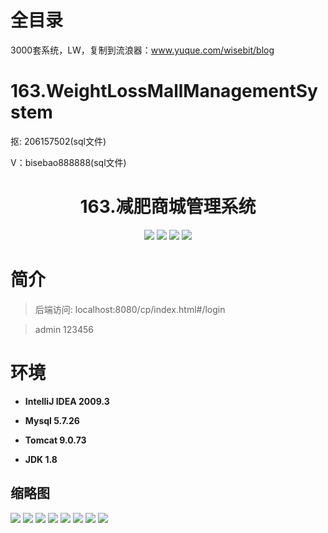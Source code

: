 # 全目录

3000套系统，LW，复制到流浪器：www.yuque.com/wisebit/blog
# 163.WeightLossMallManagementSystem

<p>抠: 206157502(sql文件)</p>
<p>V：bisebao888888(sql文件)</p>

<p><h1 align="center">163.减肥商城管理系统</h1></p>


<p align="center">
	<img src="https://img.shields.io/badge/jdk-1.8-orange.svg"/>
    <img src="https://img.shields.io/badge/spring-5.x-lightgrey.svg"/>
    <img src="https://img.shields.io/badge/springmvc-3.x-blue.svg"/>
    <img src="https://img.shields.io/badge/mybatis-5.x-yellow.svg"/>
</p>

# 简介
>
> 

>后端访问: localhost:8080/cp/index.html#/login

> admin  123456


# 环境

- <b>IntelliJ IDEA 2009.3</b>

- <b>Mysql 5.7.26</b>

- <b>Tomcat 9.0.73</b>

- <b>JDK 1.8</b>




## 缩略图


![](https://bitwise.oss-cn-heyuan.aliyuncs.com/2024/9/10/9fc5fb96-5966-4bf5-985a-0a530aec16cb.png)
![](https://bitwise.oss-cn-heyuan.aliyuncs.com/2024/9/10/4a71cfff-a1ce-4a62-9cf4-eeef9181fc6e.png)
![](https://bitwise.oss-cn-heyuan.aliyuncs.com/2024/9/10/c4d739c7-40b7-48f5-999b-52323b9f6ad8.png)
![](https://bitwise.oss-cn-heyuan.aliyuncs.com/2024/9/10/ca8b24fb-6b05-4c3a-853a-89f7db101c38.png)
![](https://bitwise.oss-cn-heyuan.aliyuncs.com/2024/9/10/0e5f2fc7-bece-4177-a2a3-69392352c486.png)
![](https://bitwise.oss-cn-heyuan.aliyuncs.com/2024/9/10/6261b7d9-adee-4a5a-9e48-25e318e3c7f7.png)
![](https://bitwise.oss-cn-heyuan.aliyuncs.com/2024/9/10/58d805ef-b1cc-4277-97fc-d95e1ec5a4d9.png)
![](https://bitwise.oss-cn-heyuan.aliyuncs.com/2024/9/10/6d397d96-2918-49ee-b066-09365b1cc726.png)






